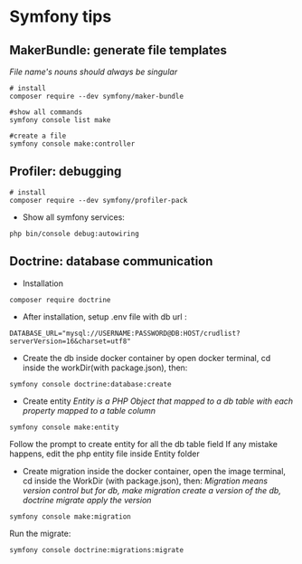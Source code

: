 # Symfony tips

## MakerBundle: generate file templates
  _File name's nouns should always be singular_

```shell
# install
composer require --dev symfony/maker-bundle

#show all commands
symfony console list make

#create a file
symfony console make:controller
```

## Profiler: debugging

```shell
# install
composer require --dev symfony/profiler-pack
```

- Show all symfony services:

```shell
php bin/console debug:autowiring
```

## Doctrine: database communication

- Installation
```shell
composer require doctrine
```
- After installation, setup .env file with db url : 
```.env
DATABASE_URL="mysql://USERNAME:PASSWORD@DB:HOST/crudlist?serverVersion=16&charset=utf8"
```

- Create the db inside docker container by open docker terminal, cd inside the workDir(with package.json), then:
```shell
symfony console doctrine:database:create
```

- Create entity
_Entity is a PHP Object that mapped to a db table with each property mapped to a table column_
```shell
symfony console make:entity
```
Follow the prompt to create entity for all the db table field
If any mistake happens, edit the php entity file inside Entity folder

- Create migration inside the docker container, open the image terminal, cd inside the WorkDir (with package.json), then:
_Migration means version control but for db, make migration create a version of the db, doctrine migrate apply the version_
```shell
symfony console make:migration
```

Run the migrate:
```shell
symfony console doctrine:migrations:migrate
```